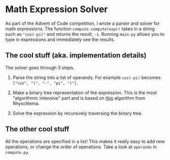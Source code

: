 # Math Expression Solver

As part of the Advent of Code competition, I wrote a parser and solver for math expressions.
The function  `compute.compute(expr)` takes in a string such as `"cos(-pi)"` and returns the result, `-1`.
Running `main.py` allows you to type in expressions and immediately see the results.

## The cool stuff (aka. implementation details)

The solver goes through 3 steps.

1. Parse the string into a list of operands. For example `cos(-pi)` becomes
`["cos", "(", "-", "pi", ")"]`.

2. Make a binary tree representation of the expression.
This is the most "algorithmic intensive" part and is based on [this](https://www.rhyscitlema.com/algorithms/expression-parsing-algorithm/) algorithm from Rhyscitlema.

3. Solve the expression by recursively traversing the binary tree.

## The other cool stuff

All the operations are specified in a list! This makes it really easy
to add new operations, or change the order of operations. Take a look at `operands`
in `compute.py`.